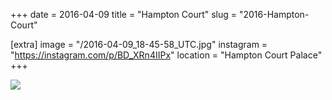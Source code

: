 +++
date = 2016-04-09
title = "Hampton Court"
slug = "2016-Hampton-Court"

[extra]
image = "/2016-04-09_18-45-58_UTC.jpg"
instagram = "https://instagram.com/p/BD_XRn4IIPx"
location = "Hampton Court Palace"
+++

<img src="/2016-04-09_18-45-58_UTC.jpg" />
